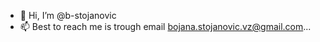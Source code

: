 - 👋 Hi, I’m @b-stojanovic
- 📫 Best to reach me is trough email bojana.stojanovic.vz@gmail.com...

<!---
b-stojanovic/b-stojanovic is a ✨ special ✨ repository because its `README.md` (this file) appears on your GitHub profile.
You can click the Preview link to take a look at your changes.
--->
